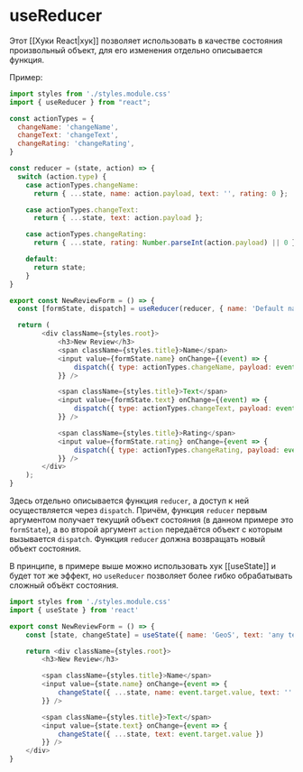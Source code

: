 # useReducer

Этот [[Хуки React|хук]] позволяет использовать в качестве состояния произвольный объект, для его изменения отдельно описывается функция.

Пример:

```js
import styles from './styles.module.css'
import { useReducer } from "react";

const actionTypes = {
  changeName: 'changeName',
  changeText: 'changeText',
  changeRating: 'changeRating',
}

const reducer = (state, action) => {
  switch (action.type) {
    case actionTypes.changeName:
      return { ...state, name: action.payload, text: '', rating: 0 };

    case actionTypes.changeText:
      return { ...state, text: action.payload };

    case actionTypes.changeRating:
      return { ...state, rating: Number.parseInt(action.payload) || 0 };

    default:
      return state;
    }
}

export const NewReviewForm = () => {
  const [formState, dispatch] = useReducer(reducer, { name: 'Default name', text: '', rating: 0 });

  return (
        <div className={styles.root}>
            <h3>New Review</h3>
            <span className={styles.title}>Name</span>
            <input value={formState.name} onChange={(event) => {
                dispatch({ type: actionTypes.changeName, payload: event.target.value });
            }} />

            <span className={styles.title}>Text</span>
            <input value={formState.text} onChange={(event) => {
                dispatch({ type: actionTypes.changeText, payload: event.target.value });
            }} />

            <span className={styles.title}>Rating</span>
            <input value={formState.rating} onChange={event => {
                dispatch({ type: actionTypes.changeRating, payload: event.target.value })
            }} />
        </div>
    );
}
```
Здесь отдельно описывается функция `reducer`, а доступ к ней осуществляется через `dispatch`.
Причём, функция `reducer` первым аргументом получает текущий объект состояния (в данном примере это `formState`), а во второй аргумент `action` передаётся объект с которым вызывается `dispatch`.
Функция `reducer`  должна возвращать новый объект состояния.

В принципе, в примере выше можно использовать хук [[useState]] и будет тот же эффект, но `useReducer` позволяет более гибко обрабатывать сложный объёкт состояния.

```js
import styles from './styles.module.css'
import { useState } from 'react'

export const NewReviewForm = () => {
    const [state, changeState] = useState({ name: 'GeoS', text: 'any text' }

    return <div className={styles.root}>
        <h3>New Review</h3>

        <span className={styles.title}>Name</span>
        <input value={state.name} onChange={event => {
            changeState({ ...state, name: event.target.value, text: '' })
        }} />

        <span className={styles.title}>Text</span>
        <input value={state.text} onChange={event => {
            changeState({ ...state, text: event.target.value })
        }} />
    </div>
}
```
